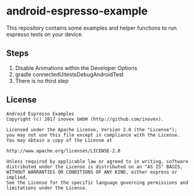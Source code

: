 # android-espresso-example

This repository contains some examples and helper functions to run espresso tests on your device.

## Steps
1. Disable Animations within the Developer Options
2. gradle connectedUitestsDebugAndroidTest
3. There is no third step

## License

```
Android Espresso Examples
Copyright (c) 2017 inovex GmbH (http://github.com/inovex).

Licensed under the Apache License, Version 2.0 (the "License");
you may not use this file except in compliance with the License.
You may obtain a copy of the License at

http://www.apache.org/licenses/LICENSE-2.0

Unless required by applicable law or agreed to in writing, software
distributed under the License is distributed on an "AS IS" BASIS,
WITHOUT WARRANTIES OR CONDITIONS OF ANY KIND, either express or implied.
See the License for the specific language governing permissions and
limitations under the License.
```
